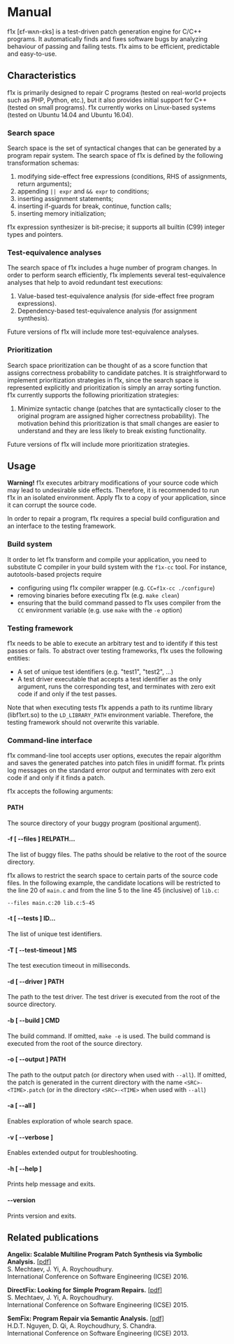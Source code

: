 # Manual #

f1x [ɛf-wʌn-ɛks] is a test-driven patch generation engine for C/C++ programs. It automatically finds and fixes software bugs by analyzing behaviour of passing and failing tests. f1x aims to be efficient, predictable and easy-to-use.

## Characteristics ##

f1x is primarily designed to repair C programs (tested on real-world projects such as PHP, Python, etc.), but it also provides initial support for C++ (tested on small programs). f1x currently works on Linux-based systems (tested on Ubuntu 14.04 and Ubuntu 16.04).

### Search space ###

Search space is the set of syntactical changes that can be generated by a program repair system. The search space of f1x is defined by the following transformation schemas:

1. modifying side-effect free expressions (conditions, RHS of assignments, return arguments);
2. appending `|| expr` and `&& expr` to conditions;
4. inserting assignment statements;
5. inserting if-guards for break, continue, function calls;
6. inserting memory initialization;

f1x expression synthesizer is bit-precise; it supports all builtin (C99) integer types and pointers.

### Test-equivalence analyses ###

The search space of f1x includes a huge number of program changes. In order to perform search efficiently, f1x implements several test-equivalence analyses that help to avoid redundant test executions:

1. Value-based test-equivalence analysis (for side-effect free program expressions).
2. Dependency-based test-equivalence analysis (for assignment synthesis).

Future versions of f1x will include more test-equivalence analyses.

### Prioritization ###

Search space prioritization can be thought of as a score function that assigns correctness probability to candidate patches. It is straightforward to implement prioritization strategies in f1x, since the search space is represented explicitly and prioritization is simply an array sorting function. f1x currently supports the following prioritization strategies:

1. Minimize syntactic change (patches that are syntactically closer to the original program are assigned higher correctness probability). The motivation behind this prioritization is that small changes are easier to understand and they are less likely to break existing functionality.

Future versions of f1x will include more prioritization strategies.

## Usage ##

**Warning!** f1x executes arbitrary modifications of your source code which may lead to undesirable side effects. Therefore, it is recommended to run f1x in an isolated environment. Apply f1x to a copy of your application, since it can corrupt the source code.
    
In order to repair a program, f1x requires a special build configuration and an interface to the testing framework.

### Build system ###

It order to let f1x transform and compile your application, you need to substitute C compiler in your build system with the `f1x-cc` tool. For instance, autotools-based projects require

- configuring using f1x compiler wrapper (e.g. `CC=f1x-cc ./configure`)
- removing binaries before executing f1x (e.g. `make clean`)
- ensuring that the build command passed to f1x uses compiler from the `CC` environment variable (e.g. use `make` with the `-e` option)

### Testing framework ###

f1x needs to be able to execute an arbitrary test and to identify if this test passes or fails. To abstract over testing frameworks, f1x uses the following entities:

- A set of unique test identifiers (e.g. "test1", "test2", ...)
- A test driver executable that accepts a test identifier as the only argument, runs the corresponding test, and terminates with zero exit code if and only if the test passes.

Note that when executing tests f1x appends a path to its runtime library (libf1xrt.so) to the `LD_LIBRARY_PATH` environment variable. Therefore, the testing framework should not overwrite this variable.

### Command-line interface ###

f1x command-line tool accepts user options, executes the repair algorithm and saves the generated patches into patch files in unidiff format. f1x prints log messages on the standard error output and terminates with zero exit code if and only if it finds a patch.

f1x accepts the following arguments:

#### PATH ####

The source directory of your buggy program (positional argument).

#### -f [ --files ] RELPATH... ####

The list of buggy files. The paths should be relative to the root of the source directory.

f1x allows to restrict the search space to certain parts of the source code files. In the following example, the candidate locations will be restricted to the line 20 of `main.c` and from the line 5 to the line 45 (inclusive) of `lib.c`:

    --files main.c:20 lib.c:5-45

#### -t [ --tests ] ID... ####

The list of unique test identifiers.

#### -T [ --test-timeout ] MS ####

The test execution timeout in milliseconds.

#### -d [ --driver ] PATH ####

The path to the test driver. The test driver is executed from the root of the source directory.

#### -b [ --build ] CMD ####

The build command. If omitted, `make -e` is used. The build command is executed from the root of the source directory.

#### -o [ --output ] PATH ####

The path to the output patch (or directory when used with `--all`). If omitted, the patch is generated in the current directory with the name `<SRC>-<TIME>.patch` (or in the directory `<SRC>-<TIME>` when used with `--all`)

#### -a [ --all ] ####

Enables exploration of whole search space.

#### -v [ --verbose ] ####

Enables extended output for troubleshooting.

#### -h [ --help ] ####

Prints help message and exits.

#### --version ####

Prints version and exits.

## Related publications ##

**Angelix: Scalable Multiline Program Patch Synthesis via Symbolic Analysis.** [\[pdf\]](http://www.comp.nus.edu.sg/~abhik/pdf/ICSE16-angelix.pdf)  
S. Mechtaev, J. Yi, A. Roychoudhury.  
International Conference on Software Engineering (ICSE) 2016.  

**DirectFix: Looking for Simple Program Repairs.**  [\[pdf\]](https://www.comp.nus.edu.sg/~abhik/pdf/ICSE15-directfix.pdf)  
S. Mechtaev, J. Yi, A. Roychoudhury.  
International Conference on Software Engineering (ICSE) 2015.  

**SemFix: Program Repair via Semantic Analysis.** [\[pdf\]](https://www.comp.nus.edu.sg/~abhik/pdf/ICSE13-SEMFIX.pdf)  
H.D.T. Nguyen, D. Qi, A. Roychoudhury, S. Chandra.  
International Conference on Software Engineering (ICSE) 2013.  
